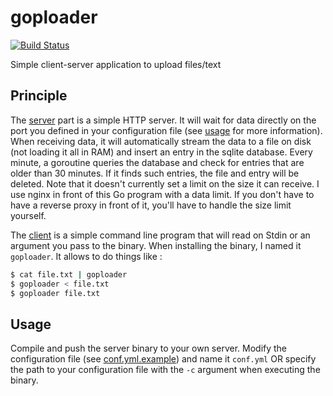 # goploader

[![Build Status](https://drone.depado.eu/api/badges/Depado/goploader/status.svg)](https://drone.depado.eu/Depado/goploader)

Simple client-server application to upload files/text

## Principle

The [server](https://github.com/Depado/goploader/tree/master/server) part is a 
simple HTTP server. It will wait for data directly on the port you defined in 
your configuration file (see [usage](#usage) for more information). When 
receiving data, it will automatically stream the data to a file on disk (not 
loading it all in RAM) and insert an entry in the sqlite database. Every 
minute, a goroutine queries the database and check for entries that are older 
than 30 minutes. If it finds such entries, the file and entry will be deleted. 
Note that it doesn't currently set a limit on the size it can receive. I use 
nginx in front of this Go program with a data limit. If you don't have to have 
a reverse proxy in front of it, you'll have to handle the size limit yourself.

The [client](https://github.com/Depado/goploader/tree/master/client) is a 
simple command line program that will read on Stdin or an argument you pass to 
the binary. When installing the binary, I named it `goploader`. It allows to 
do things like :

```sh
$ cat file.txt | goploader
$ goploader < file.txt
$ goploader file.txt
```

## Usage

Compile and push the server binary to your own server. Modify the configuration 
file (see [conf.yml.example](https://github.com/Depado/goploader/blob/master/conf.yml.example)) 
and name it `conf.yml` OR specify the path to your configuration file with the 
`-c` argument when executing the binary.

